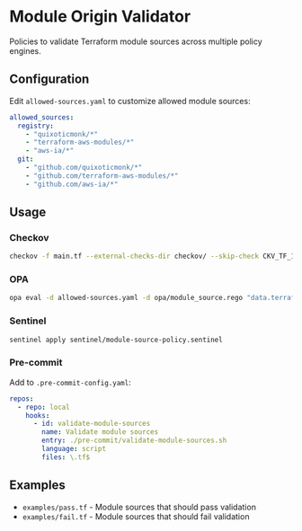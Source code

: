 # Module Origin Validator

Policies to validate Terraform module sources across multiple policy engines.

## Configuration

Edit `allowed-sources.yaml` to customize allowed module sources:

```yaml
allowed_sources:
  registry:
    - "quixoticmonk/*"
    - "terraform-aws-modules/*" 
    - "aws-ia/*"
  git:
    - "github.com/quixoticmonk/*"
    - "github.com/terraform-aws-modules/*"
    - "github.com/aws-ia/*"
```

## Usage

### Checkov
```bash
checkov -f main.tf --external-checks-dir checkov/ --skip-check CKV_TF_1,CKV_TF_2
```

### OPA
```bash
opa eval -d allowed-sources.yaml -d opa/module_source.rego "data.terraform.module_source.deny" --input terraform.json
```

### Sentinel
```bash
sentinel apply sentinel/module-source-policy.sentinel
```

### Pre-commit
Add to `.pre-commit-config.yaml`:
```yaml
repos:
  - repo: local
    hooks:
      - id: validate-module-sources
        name: Validate module sources
        entry: ./pre-commit/validate-module-sources.sh
        language: script
        files: \.tf$
```

## Examples

- `examples/pass.tf` - Module sources that should pass validation
- `examples/fail.tf` - Module sources that should fail validation
